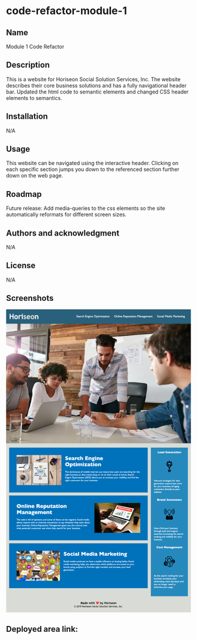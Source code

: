 # code-refactor-module-1

## Name
Module 1 Code Refactor

## Description
This is a website for Horiseon Social Solution Services, Inc. The website describes their core business solutions and has a fully navigational header bar.
Updated the html code to semantic elements and changed CSS header elements to semantics.

## Installation
N/A

## Usage
This website can be navigated using the interactive header. Clicking on each specific section jumps you down to the referenced section further down on the web page. 

## Roadmap
Future release: Add media-queries to the css elements so the site automatically reformats for different screen sizes.

## Authors and acknowledgment
N/A

## License
N/A

## Screenshots

![alt text](./assets/images/HoriseonWebpage.html.png)

## Deployed area link:

